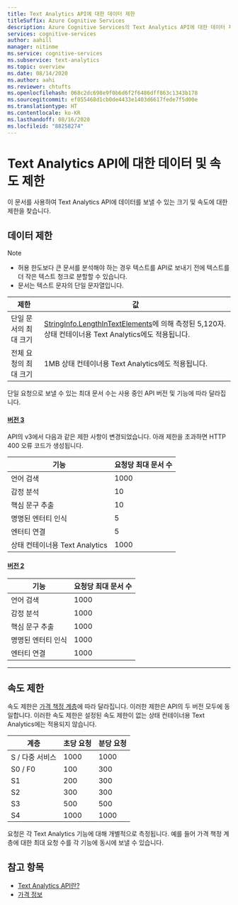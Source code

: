 ```yaml
---
title: Text Analytics API에 대한 데이터 제한
titleSuffix: Azure Cognitive Services
description: Azure Cognitive Services의 Text Analytics API에 대한 데이터 제한.
services: cognitive-services
author: aahill
manager: nitinme
ms.service: cognitive-services
ms.subservice: text-analytics
ms.topic: overview
ms.date: 08/14/2020
ms.author: aahi
ms.reviewer: chtufts
ms.openlocfilehash: 068c2dc698e9f0b6d6f2f6486dff863c1343b178
ms.sourcegitcommit: ef055468d1cb0de4433e1403d6617fede7f5d00e
ms.translationtype: HT
ms.contentlocale: ko-KR
ms.lasthandoff: 08/16/2020
ms.locfileid: "88258274"
---
```

# <a name="data-and-rate-limits-for-the-text-analytics-api"></a>Text Analytics API에 대한 데이터 및 속도 제한
<a name="data-limits"></a>

이 문서를 사용하여 Text Analytics API에 데이터를 보낼 수 있는 크기 및 속도에 대한 제한을 찾습니다. 

## <a name="data-limits"></a>데이터 제한

> [!NOTE]
> * 허용 한도보다 큰 문서를 분석해야 하는 경우 텍스트를 API로 보내기 전에 텍스트를 더 작은 텍스트 청크로 분할할 수 있습니다. 
> * 문서는 텍스트 문자의 단일 문자열입니다.  

| 제한 | 값 |
|------------------------|---------------|
| 단일 문서의 최대 크기 | [StringInfo.LengthInTextElements](https://docs.microsoft.com/dotnet/api/system.globalization.stringinfo.lengthintextelements)에 의해 측정된 5,120자. 상태 컨테이너용 Text Analytics에도 적용됩니다. |
| 전체 요청의 최대 크기 | 1MB 상태 컨테이너용 Text Analytics에도 적용됩니다. |

단일 요청으로 보낼 수 있는 최대 문서 수는 사용 중인 API 버전 및 기능에 따라 달라집니다.

#### <a name="version-3"></a>[버전 3](#tab/version-3)

API의 v3에서 다음과 같은 제한 사항이 변경되었습니다. 아래 제한을 초과하면 HTTP 400 오류 코드가 생성됩니다.


| 기능 | 요청당 최대 문서 수 | 
|----------|-----------|
| 언어 검색 | 1000 |
| 감정 분석 | 10 |
| 핵심 문구 추출 | 10 |
| 명명된 엔터티 인식 | 5 |
| 엔터티 연결 | 5 |
| 상태 컨테이너용 Text Analytics | 1000 |
#### <a name="version-2"></a>[버전 2](#tab/version-2)

| 기능 | 요청당 최대 문서 수 | 
|----------|-----------|
| 언어 검색 | 1000 |
| 감정 분석 | 1000 |
| 핵심 문구 추출 | 1000 |
| 명명된 엔터티 인식 | 1000 |
| 엔터티 연결 | 1000 |

---

## <a name="rate-limits"></a>속도 제한

속도 제한은 [가격 책정 계층](https://azure.microsoft.com/pricing/details/cognitive-services/text-analytics/)에 따라 달라집니다. 이러한 제한은 API의 두 버전 모두에 동일합니다. 이러한 속도 제한은 설정된 속도 제한이 없는 상태 컨테이너용 Text Analytics에는 적용되지 않습니다.

| 계층          | 초당 요청 | 분당 요청 |
|---------------|---------------------|---------------------|
| S / 다중 서비스 | 1000                | 1000                |
| S0 / F0         | 100                 | 300                 |
| S1            | 200                 | 300                 |
| S2            | 300                 | 300                 |
| S3            | 500                 | 500                 |
| S4            | 1000                | 1000                |

요청은 각 Text Analytics 기능에 대해 개별적으로 측정됩니다. 예를 들어 가격 책정 계층에 대한 최대 요청 수를 각 기능에 동시에 보낼 수 있습니다.  


## <a name="see-also"></a>참고 항목

* [Text Analytics API란?](../overview.md)
* [가격 정보](https://azure.microsoft.com/pricing/details/cognitive-services/text-analytics/)
